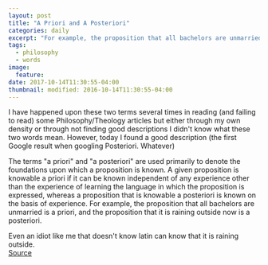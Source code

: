 ```yaml
---
layout: post
title: "A Priori and A Posteriori"
categories: daily
excerpt: "For example, the proposition that all bachelors are unmarried is a priori, and the proposition that it is raining outside now is a posteriori."
tags:
  - philosophy
  - words
image:
  feature:
date: 2017-10-14T11:30:55-04:00
thumbnail: modified: 2016-10-14T11:30:55-04:00
---
```


I have happened upon these two terms several times in reading (and failing to read) some Philosophy/Theology articles but either through my own density or through not finding good descriptions I didn't know what these two words mean. However, today I found a good description (the first Google result when googling Posteriori. Whatever)

The terms "a priori" and "a posteriori" are used primarily to denote the foundations upon which a proposition is known. A given proposition is knowable a priori if it can be known independent of any experience other than the experience of learning the language in which the proposition is expressed, whereas a proposition that is knowable a posteriori is known on the basis of experience. For example, the proposition that all bachelors are unmarried is a priori, and the proposition that it is raining outside now is a posteriori.

Even an idiot like me that doesn't know latin can know that it is raining outside.  
[Source](http://www.iep.utm.edu/apriori/)
